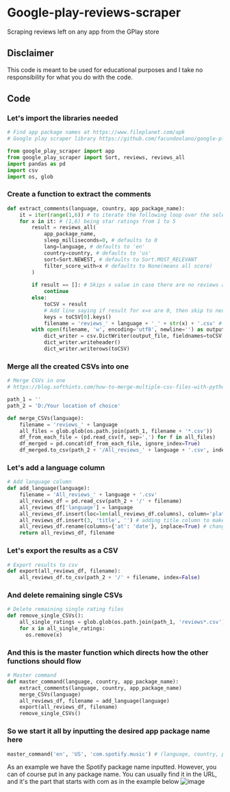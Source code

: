 # Google-play-reviews-scraper
Scraping reviews left on any app from the GPlay store

## Disclaimer
This code is meant to be used for educational purposes and I take no responsibility for what you do with the code.

## Code
### Let's import the libraries needed

```python
# Find app package names at https://www.fileplanet.com/apk
# Google play scraper library https://github.com/facundoolano/google-play-scraper

from google_play_scraper import app
from google_play_scraper import Sort, reviews, reviews_all
import pandas as pd
import csv
import os, glob
```

### Create a function to extract the comments
```python
def extract_comments(language, country, app_package_name):
    it = iter(range(1,6)) # to iterate the following loop over the selected star ratings
    for x in it: # (1,6) being star ratings from 1 to 5
        result = reviews_all(
            app_package_name,
            sleep_milliseconds=0, # defaults to 0
            lang=language, # defaults to 'en'
            country=country, # defaults to 'us'
            sort=Sort.NEWEST, # defaults to Sort.MOST_RELEVANT
            filter_score_with=x # defaults to None(means all score)
        )
    
        if result == []: # Skips x value in case there are no reviews at this score
            continue
        else:
            toCSV = result
            # Add line saying if result for x=x are 0, then skip to next value of x
            keys = toCSV[0].keys()
            filename = 'reviews_' + language + '_' + str(x) + '.csv' # eg. 'reviews_it_5.csv'
        with open(filename, 'w', encoding='utf8', newline='') as output_file:
            dict_writer = csv.DictWriter(output_file, fieldnames=toCSV[0].keys())
            dict_writer.writeheader()
            dict_writer.writerows(toCSV)
```
### Merge all the created CSVs into one
```python
# Merge CSVs in one
# https://blog.softhints.com/how-to-merge-multiple-csv-files-with-python/

path_1 = ''
path_2 = 'D:/Your location of choice'

def merge_CSVs(language):
    filename = 'reviews_' + language
    all_files = glob.glob(os.path.join(path_1, filename + '*.csv'))
    df_from_each_file = (pd.read_csv(f, sep=',') for f in all_files)
    df_merged = pd.concat(df_from_each_file, ignore_index=True)
    df_merged.to_csv(path_2 + '/All_reviews_' + language + '.csv', index=False)
```
### Let's add a language column
```python
# Add language column
def add_language(language):
    filename = 'All_reviews_' + language + '.csv'
    all_reviews_df = pd.read_csv(path_2 + '/' + filename)
    all_reviews_df['language'] = language
    all_reviews_df.insert(loc=len(all_reviews_df.columns), column='platform', value='Android') # adding platform column
    all_reviews_df.insert(3, 'title', '') # adding title column to make df equal to iOS df
    all_reviews_df.rename(columns={'at': 'date'}, inplace=True) # changing column name from 'at' to 'date'
    return all_reviews_df, filename
```
### Let's export the results as a CSV
```python
# Export results to csv
def export(all_reviews_df, filename):
    all_reviews_df.to_csv(path_2 + '/' + filename, index=False)
```
### And delete remaining single CSVs
```python
# Delete remaining single rating files
def remove_single_CSVs():
    all_single_ratings = glob.glob(os.path.join(path_1, 'reviews*.csv'))
    for x in all_single_ratings:
      os.remove(x)
```
### And this is the master function which directs how the other functions should flow
```python
# Master command
def master_command(language, country, app_package_name):
    extract_comments(language, country, app_package_name)
    merge_CSVs(language)
    all_reviews_df, filename = add_language(language)
    export(all_reviews_df, filename)
    remove_single_CSVs()   
```
### So we start it all by inputting the desired app package name here
```python
master_command('en', 'US', 'com.spotify.music') # (language, country, package name)
```
As an example we have the Spotify package name inputted. However, you can of course put in any package name. You can usually find it in the URL, and it's the part that starts with com as in the example below
![image](https://github.com/Issuecoding/Google-play-reviews-scraper/assets/148871637/80051001-375d-4dd3-bbc6-30e4564e1110)
